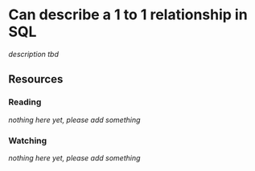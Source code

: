 # Can describe a 1 to 1 relationship in SQL

_description tbd_

## Resources

### Reading

_nothing here yet, please add something_

### Watching

_nothing here yet, please add something_

